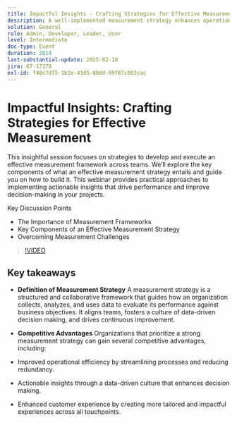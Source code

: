 ```yaml
---
title: Impactful Insights - Crafting Strategies for Effective Measurement
description: A well-implemented measurement strategy enhances operational efficiency, fosters data-driven decision making, and improves customer experiences, providing organizations with a competitive edge.
solution: General
role: Admin, Developer, Leader, User
level: Intermediate
doc-type: Event
duration: 2814
last-substantial-update: 2025-02-18
jira: KT-17378
exl-id: f40c7d75-1b2e-43d5-80dd-99f87c003cac
---
```

# Impactful Insights: Crafting Strategies for Effective Measurement

This insightful session focuses on strategies to develop and execute an effective measurement framework across teams. We’ll explore the key components of what an effective measurement strategy entails and guide you on how to build it. This webinar  provides practical approaches to implementing actionable insights that drive performance and improve decision-making in your projects.

Key Discussion Points

* The Importance of Measurement Frameworks
* Key Components of an Effective Measurement Strategy
* Overcoming Measurement Challenges

>[!VIDEO](https://video.tv.adobe.com/v/3444457/?learn=on&enablevpops)

## Key takeaways

* **Definition of Measurement Strategy** A measurement strategy is a structured and collaborative framework that guides how an organization collects, analyzes, and uses data to evaluate its performance against business objectives. It aligns teams, fosters a culture of data-driven decision making, and drives continuous improvement.

* **Competitive Advantages** Organizations that prioritize a strong measurement strategy can gain several competitive advantages, including:

* Improved operational efficiency by streamlining processes and reducing redundancy.
* Actionable insights through a data-driven culture that enhances decision making.
* Enhanced customer experience by creating more tailored and impactful experiences across all touchpoints.
